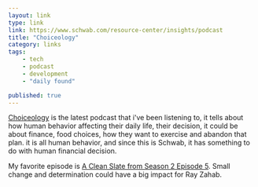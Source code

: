 ```yaml
---
layout: link
type: link
link: https://www.schwab.com/resource-center/insights/podcast
title: "Choiceology"
category: links
tags: 
    - tech
    - podcast
    - development
    - "daily found"

published: true
---
```


[Choiceology](https://www.schwab.com/resource-center/insights/podcast) is the latest podcast that i've been listening to, it tells about how human behavior affecting their daily life, their decision, it could be about finance, food choices, how they want to exercise and abandon that plan. it is all human behavior, and since this is Schwab, it has something to do with human financial decision.

My favorite episode is [A Clean Slate from Season 2 Episode 5](https://www.schwab.com/resource-center/insights/content/choiceology-season-2-episode-5). Small change and determination could have a big impact for Ray Zahab.